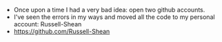 - Once upon a time I had a very bad idea: open two github accounts.
- I've seen the errors in my ways and moved all the code to my personal account: Russell-Shean
- https://github.com/Russell-Shean

<!---
TulipsforTaiwan/TulipsforTaiwan is a ✨ special ✨ repository because its `README.md` (this file) appears on your GitHub profile.
You can click the Preview link to take a look at your changes.
--->
